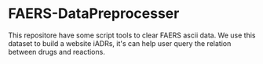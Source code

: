 # FAERS-DataPreprocesser
This repositore have some script tools to clear FAERS ascii data. We use this dataset to build a website iADRs, it's can help user query the relation between drugs and reactions.
  